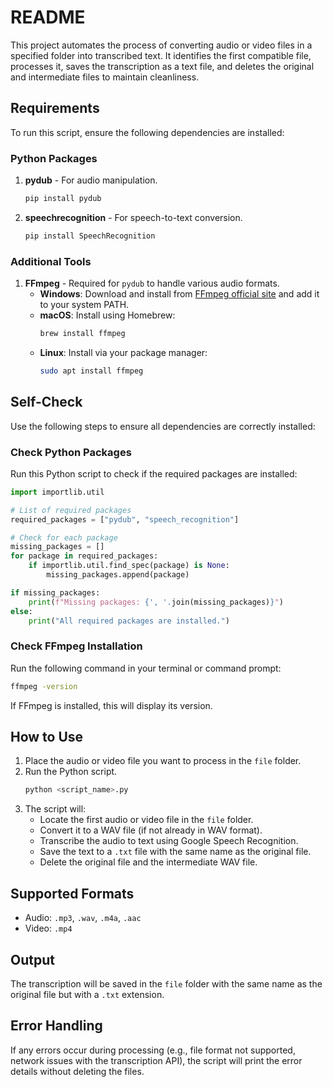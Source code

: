 # README

This project automates the process of converting audio or video files in a specified folder into transcribed text. It identifies the first compatible file, processes it, saves the transcription as a text file, and deletes the original and intermediate files to maintain cleanliness.

## Requirements

To run this script, ensure the following dependencies are installed:

### Python Packages
1. **pydub** - For audio manipulation.
   ```bash
   pip install pydub
   ```
2. **speechrecognition** - For speech-to-text conversion.
   ```bash
   pip install SpeechRecognition
   ```

### Additional Tools
1. **FFmpeg** - Required for `pydub` to handle various audio formats.
   - **Windows**: Download and install from [FFmpeg official site](https://ffmpeg.org/download.html) and add it to your system PATH.
   - **macOS**: Install using Homebrew:
     ```bash
     brew install ffmpeg
     ```
   - **Linux**: Install via your package manager:
     ```bash
     sudo apt install ffmpeg
     ```

## Self-Check

Use the following steps to ensure all dependencies are correctly installed:

### Check Python Packages
Run this Python script to check if the required packages are installed:
```python
import importlib.util

# List of required packages
required_packages = ["pydub", "speech_recognition"]

# Check for each package
missing_packages = []
for package in required_packages:
    if importlib.util.find_spec(package) is None:
        missing_packages.append(package)

if missing_packages:
    print(f"Missing packages: {', '.join(missing_packages)}")
else:
    print("All required packages are installed.")
```

### Check FFmpeg Installation
Run the following command in your terminal or command prompt:
```bash
ffmpeg -version
```
If FFmpeg is installed, this will display its version.

## How to Use
1. Place the audio or video file you want to process in the `file` folder.
2. Run the Python script.
   ```bash
   python <script_name>.py
   ```
3. The script will:
   - Locate the first audio or video file in the `file` folder.
   - Convert it to a WAV file (if not already in WAV format).
   - Transcribe the audio to text using Google Speech Recognition.
   - Save the text to a `.txt` file with the same name as the original file.
   - Delete the original file and the intermediate WAV file.

## Supported Formats
- Audio: `.mp3`, `.wav`, `.m4a`, `.aac`
- Video: `.mp4`

## Output
The transcription will be saved in the `file` folder with the same name as the original file but with a `.txt` extension.

## Error Handling
If any errors occur during processing (e.g., file format not supported, network issues with the transcription API), the script will print the error details without deleting the files.

